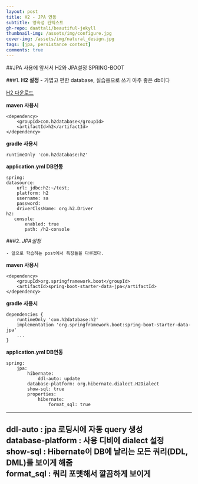 ```yaml
---
layout: post
title: H2 - JPA 연동 
subtitle: 영속성 컨텍스트
gh-repo: daattali/beautiful-jekyll
thumbnail-img: /assets/img/configure.jpg
cover-img: /assets/img/natural_design.jpg
tags: [jpa, persistance context]
comments: true
---
```


##JPA 사용에 앞서서 H2와 JPA설정 SPRING-BOOT

###1. <strong>H2 설정</strong>
    - 가볍고 편한 database, 실습용으로 쓰기 아주 좋은 db이다
    
[H2 다운로드](http://h2database.com/html/download.html)
    
__maven 사용시__

    <dependency>
    	<groupId>com.h2database</groupId>
		<artifactId>h2</artifactId>
	</dependency>

__gradle 사용시__

    runtimeOnly 'com.h2database:h2'

__application.yml  DB연동__
    
    spring:
    datasource:
        url: jdbc:h2:~/test;
        platform: h2
        username: sa
        password:
        driverClssName: org.h2.Driver
    h2:
       console:
           enabled: true
           path: /h2-console

###2. <em>JPA설정</em>

    - 앞으로 학습하는 post에서 특징들을 다루겠다.

__maven 사용시__

    <dependency>
		<groupId>org.springframework.boot</groupId>
		<artifactId>spring-boot-starter-data-jpa</artifactId>
	</dependency>

__gradle 사용시__

    dependencies {
        runtimeOnly 'com.h2database:h2'
        implementation 'org.springframework.boot:spring-boot-starter-data-jpa'
        ...
    }

__application.yml  DB연동__

    spring:
        jpa:
            hibernate:
                ddl-auto: update
            database-platform: org.hibernate.dialect.H2Dialect
            show-sql: true
            properties:
                hibernate:
                    format_sql: true

---
ddl-auto : jpa 로딩시에 자동 query 생성  
database-platform : 사용 디비에 dialect 설정  
show-sql : Hibernate이 DB에 날리는 모든 쿼리(DDL, DML)를 보이게 해줌  
format_sql : 쿼리 포맷해서 깔끔하게 보이게
---